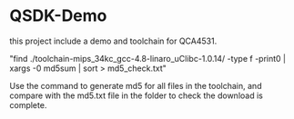 # QSDK-Demo
this project include a demo and toolchain for QCA4531. 

"find ./toolchain-mips_34kc_gcc-4.8-linaro_uClibc-1.0.14/ -type f -print0 | xargs -0 md5sum | sort > md5_check.txt"


Use the command to generate md5 for all files in the toolchain, and compare with the md5.txt file in the folder to check the download is complete.

